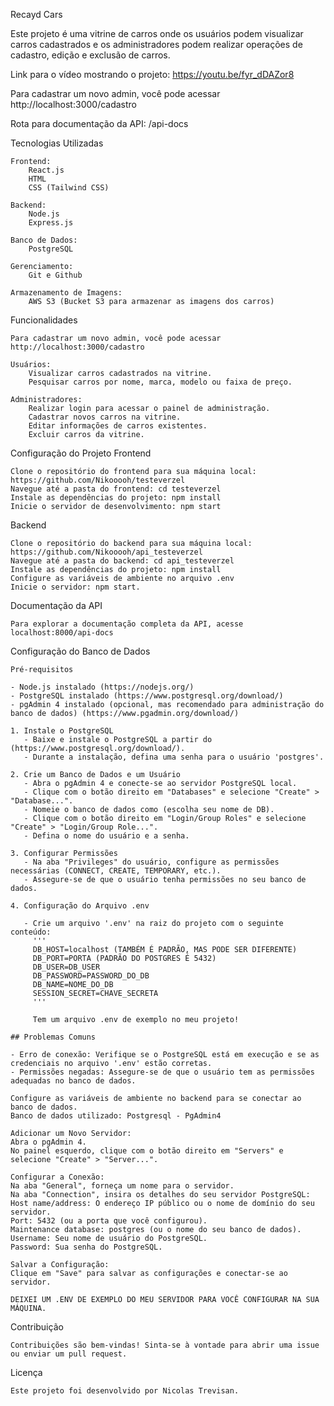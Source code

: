 Recayd Cars

Este projeto é uma vitrine de carros onde os usuários podem visualizar carros cadastrados e os administradores podem realizar operações de cadastro, edição e exclusão de carros.

Link para o vídeo mostrando o projeto: https://youtu.be/fyr_dDAZor8

Para cadastrar um novo admin, você pode acessar http://localhost:3000/cadastro

Rota para documentação da API: /api-docs

Tecnologias Utilizadas

    Frontend:
        React.js
        HTML
        CSS (Tailwind CSS)

    Backend:
        Node.js
        Express.js

    Banco de Dados:
        PostgreSQL

    Gerenciamento:
        Git e Github

    Armazenamento de Imagens:
        AWS S3 (Bucket S3 para armazenar as imagens dos carros)

Funcionalidades

    Para cadastrar um novo admin, você pode acessar http://localhost:3000/cadastro

    Usuários:
        Visualizar carros cadastrados na vitrine.
        Pesquisar carros por nome, marca, modelo ou faixa de preço.

    Administradores:
        Realizar login para acessar o painel de administração.
        Cadastrar novos carros na vitrine.
        Editar informações de carros existentes.
        Excluir carros da vitrine.

Configuração do Projeto
Frontend

    Clone o repositório do frontend para sua máquina local: https://github.com/Nikooooh/testeverzel
    Navegue até a pasta do frontend: cd testeverzel
    Instale as dependências do projeto: npm install
    Inicie o servidor de desenvolvimento: npm start

Backend

    Clone o repositório do backend para sua máquina local: https://github.com/Nikooooh/api_testeverzel
    Navegue até a pasta do backend: cd api_testeverzel
    Instale as dependências do projeto: npm install
    Configure as variáveis de ambiente no arquivo .env
    Inicie o servidor: npm start.

Documentação da API

    Para explorar a documentação completa da API, acesse localhost:8000/api-docs

Configuração do Banco de Dados

    Pré-requisitos

    - Node.js instalado (https://nodejs.org/)
    - PostgreSQL instalado (https://www.postgresql.org/download/)
    - pgAdmin 4 instalado (opcional, mas recomendado para administração do banco de dados) (https://www.pgadmin.org/download/)

    1. Instale o PostgreSQL
       - Baixe e instale o PostgreSQL a partir do (https://www.postgresql.org/download/).
       - Durante a instalação, defina uma senha para o usuário 'postgres'.

    2. Crie um Banco de Dados e um Usuário
       - Abra o pgAdmin 4 e conecte-se ao servidor PostgreSQL local.
       - Clique com o botão direito em "Databases" e selecione "Create" > "Database...".
       - Nomeie o banco de dados como (escolha seu nome de DB).
       - Clique com o botão direito em "Login/Group Roles" e selecione "Create" > "Login/Group Role...".
       - Defina o nome do usuário e a senha.

    3. Configurar Permissões
       - Na aba "Privileges" do usuário, configure as permissões necessárias (CONNECT, CREATE, TEMPORARY, etc.).
       - Assegure-se de que o usuário tenha permissões no seu banco de dados.

    4. Configuração do Arquivo .env
    
       - Crie um arquivo '.env' na raiz do projeto com o seguinte conteúdo:
         '''
         DB_HOST=localhost (TAMBÉM É PADRÃO, MAS PODE SER DIFERENTE)
         DB_PORT=PORTA (PADRÃO DO POSTGRES É 5432)
         DB_USER=DB_USER
         DB_PASSWORD=PASSWORD_DO_DB
         DB_NAME=NOME_DO_DB
         SESSION_SECRET=CHAVE_SECRETA
         '''
         
         Tem um arquivo .env de exemplo no meu projeto!
         
    ## Problemas Comuns

    - Erro de conexão: Verifique se o PostgreSQL está em execução e se as credenciais no arquivo '.env' estão corretas.
    - Permissões negadas: Assegure-se de que o usuário tem as permissões adequadas no banco de dados.

    Configure as variáveis de ambiente no backend para se conectar ao banco de dados.
    Banco de dados utilizado: Postgresql - PgAdmin4

    Adicionar um Novo Servidor:
    Abra o pgAdmin 4.
    No painel esquerdo, clique com o botão direito em "Servers" e selecione "Create" > "Server...".

    Configurar a Conexão:
    Na aba "General", forneça um nome para o servidor.
    Na aba "Connection", insira os detalhes do seu servidor PostgreSQL:
    Host name/address: O endereço IP público ou o nome de domínio do seu servidor.
    Port: 5432 (ou a porta que você configurou).
    Maintenance database: postgres (ou o nome do seu banco de dados).
    Username: Seu nome de usuário do PostgreSQL.
    Password: Sua senha do PostgreSQL.

    Salvar a Configuração:
    Clique em "Save" para salvar as configurações e conectar-se ao servidor.

    DEIXEI UM .ENV DE EXEMPLO DO MEU SERVIDOR PARA VOCÊ CONFIGURAR NA SUA MÁQUINA.

Contribuição

    Contribuições são bem-vindas! Sinta-se à vontade para abrir uma issue ou enviar um pull request.

Licença

    Este projeto foi desenvolvido por Nicolas Trevisan.
